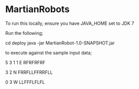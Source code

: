 MartianRobots
=============

To run this locally, ensure you have JAVA_HOME set to JDK 7

Run the following; 

cd deploy
java -jar MartianRobot-1.0-SNAPSHOT.jar

to execute against the sample input data;

5 3
1 1 E
RFRFRFRF

3 2 N
FRRFLLFFRRFLL

0 3 W
LLFFFLFLFL
